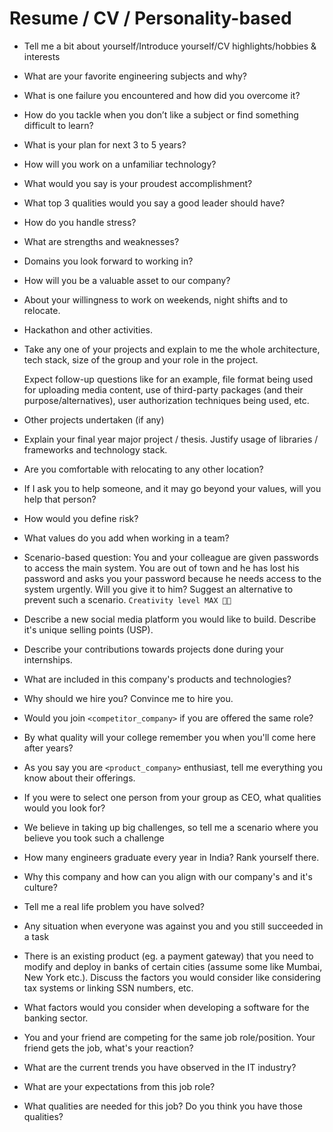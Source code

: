 # Resume / CV / Personality-based

* Tell me a bit about yourself/Introduce yourself/CV highlights/hobbies & interests
* What are your favorite engineering subjects and why?
* What is one failure you encountered and how did you overcome it?
* How do you tackle when you don’t like a subject or find something difficult to learn?
* What is your plan for next 3 to 5 years?
* How will you work on a unfamiliar technology?
* What would you say is your proudest accomplishment?
* What top 3 qualities would you say a good leader should have?
* How do you handle stress?
* What are strengths and weaknesses?
* Domains you look forward to working in?
* How will you be a valuable asset to our company?
* About your willingness to work on weekends, night shifts and to relocate.
* Hackathon and other activities.
* Take any one of your projects and explain to me the whole architecture, tech stack, size of the group and your role in the project.

  Expect follow-up questions like for an example, file format being used for uploading media content, use of third-party packages \(and their purpose/alternatives\), user authorization techniques being used, etc.

* Other projects undertaken (if any)
* Explain your final year major project / thesis. Justify usage of libraries / frameworks and technology stack.
* Are you comfortable with relocating to any other location?
* If I ask you to help someone, and it may go beyond your values, will you help that person?
* How would you define risk?
* What values do you add when working in a team?
* Scenario-based question: You and your colleague are given passwords to access the main system. You are out of town and he has lost his password and asks you your password because he needs access to the system urgently. Will you give it to him? Suggest an alternative to prevent such a scenario. `Creativity level MAX 💪🏻`
* Describe a new social media platform you would like to build. Describe it's unique selling points \(USP\).
* Describe your contributions towards projects done during your internships.
* What are included in this company's products and technologies?
* Why should we hire you? Convince me to hire you.
* Would you join `<competitor_company>` if you are offered the same role?
* By what quality will your college remember you when you'll come here after years?
* As you say you are `<product_company>` enthusiast, tell me everything you know about their offerings.
* If you were to select one person from your group as CEO, what qualities would you look for?
* We believe in taking up big challenges, so tell me a scenario where you believe you took such a challenge
* How many engineers graduate every year in India? Rank yourself there.
* Why this company and how can you align with our company's and it's culture?
* Tell me a real life problem you have solved?
* Any situation when everyone was against you and you still succeeded in a task
* There is an existing product (eg. a payment gateway) that you need to modify and deploy in banks of certain cities (assume some like Mumbai, New York etc.). Discuss the factors you would consider like considering tax systems or linking SSN numbers, etc.
* What factors would you consider when developing a software for the banking sector.
* You and your friend are competing for the same job role/position. Your friend gets the job, what's your reaction?
* What are the current trends you have observed in the IT industry?
* What are your expectations from this job role?
* What qualities are needed for this job? Do you think you have those qualities?

